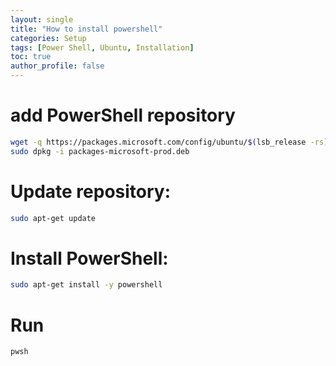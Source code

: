 ```yaml
---
layout: single
title: "How to install powershell"
categories: Setup
tags: [Power Shell, Ubuntu, Installation]
toc: true
author_profile: false
---
```

# add PowerShell repository
```bash
wget -q https://packages.microsoft.com/config/ubuntu/$(lsb_release -rs)/packages-microsoft-prod.deb -O packages-microsoft-prod.deb
sudo dpkg -i packages-microsoft-prod.deb
```

# Update repository:
```bash
sudo apt-get update
```

# Install PowerShell:
```bash
sudo apt-get install -y powershell
```

# Run
```bash
pwsh
```

